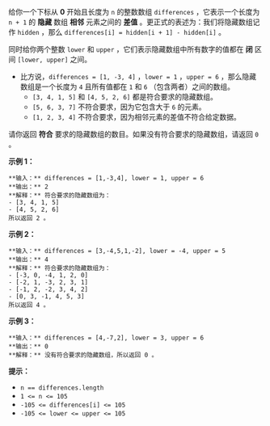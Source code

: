 给你一个下标从 **0**  开始且长度为 `n` 的整数数组 `differences` ，它表示一个长度为 `n + 1` 的  **隐藏**  数组
**相邻**  元素之间的  **差值**  。更正式的表述为：我们将隐藏数组记作 `hidden` ，那么 `differences[i] =
hidden[i + 1] - hidden[i]` 。

同时给你两个整数 `lower` 和 `upper` ，它们表示隐藏数组中所有数字的值都在 **闭**  区间 `[lower, upper]` 之间。

  * 比方说，`differences = [1, -3, 4]` ，`lower = 1` ，`upper = 6` ，那么隐藏数组是一个长度为 `4` 且所有值都在 `1` 和 `6` （包含两者）之间的数组。 
    * `[3, 4, 1, 5]` 和 `[4, 5, 2, 6]` 都是符合要求的隐藏数组。
    * `[5, 6, 3, 7]` 不符合要求，因为它包含大于 `6` 的元素。
    * `[1, 2, 3, 4]` 不符合要求，因为相邻元素的差值不符合给定数据。

请你返回 **符合**  要求的隐藏数组的数目。如果没有符合要求的隐藏数组，请返回 `0` 。



**示例 1：**

    
    
    **输入：** differences = [1,-3,4], lower = 1, upper = 6
    **输出：** 2
    **解释：** 符合要求的隐藏数组为：
    - [3, 4, 1, 5]
    - [4, 5, 2, 6]
    所以返回 2 。
    

**示例 2：**

    
    
    **输入：** differences = [3,-4,5,1,-2], lower = -4, upper = 5
    **输出：** 4
    **解释：** 符合要求的隐藏数组为：
    - [-3, 0, -4, 1, 2, 0]
    - [-2, 1, -3, 2, 3, 1]
    - [-1, 2, -2, 3, 4, 2]
    - [0, 3, -1, 4, 5, 3]
    所以返回 4 。
    

**示例 3：**

    
    
    **输入：** differences = [4,-7,2], lower = 3, upper = 6
    **输出：** 0
    **解释：** 没有符合要求的隐藏数组，所以返回 0 。
    



**提示：**

  * `n == differences.length`
  * `1 <= n <= 105`
  * `-105 <= differences[i] <= 105`
  * `-105 <= lower <= upper <= 105`

